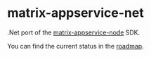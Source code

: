 # matrix-appservice-net

.Net port of the [matrix-appservice-node](https://github.com/matrix-org/matrix-appservice-node) SDK.

You can find the current status in the [roadmap](doc/notes/roadmap.md).
